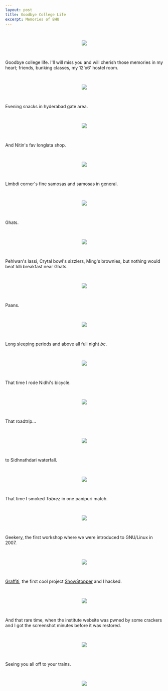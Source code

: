 ```yaml
---
layout: post
title: Goodbye College Life
excerpt: Memories of BHU
---
```


<br><p align="center"><img align="center" src="/images/iitbhu/bunk.gif"></p><br>

Goodbye college life. I'll will miss you and will cherish those memories in my heart; friends, bunking classes, my 12'x6' hostel room.

<br><p align="center"><img align="center" src="/images/iitbhu/hostel.jpg"></p><br>

Evening snacks in hyderabad gate area.

<br><p align="center"><img align="center" src="/images/iitbhu/hg.jpg"></p><br>

And Nitin's fav longlata shop.

<br><p align="center"><img align="center" src="/images/iitbhu/longlata.jpg"></p><br>

Limbdi corner's fine samosas and samosas in general.

<br><p align="center"><img align="center" src="/images/iitbhu/samosas.jpg"></p><br>

Ghats.

<br><p align="center"><img align="center" src="/images/iitbhu/ghat.jpg"></p><br>

Pehlwan's lassi, Crytal bowl's sizzlers, Ming's brownies, but nothing would beat Idli breakfast near Ghats.

<br><p align="center"><img align="center" src="/images/iitbhu/idli.jpg"></p><br>

Paans.

<br><p align="center"><img align="center" src="/images/iitbhu/pan.jpg"></p><br>

Long sleeping periods and above all full night _bc_.

<br><p align="center"><img align="center" src="/images/iitbhu/bc.gif"></p><br>

That time I rode Nidhi's bicycle.

<br><p align="center"><img align="center" src="/images/iitbhu/bike-nidhi.jpg"></p><br>

That roadtrip...

<br><p align="center"><img align="center" src="/images/iitbhu/roadtrip.jpg"></p><br>

to Sidhnathdari waterfall.

<br><p align="center"><img align="center" src="/images/iitbhu/sidnathdari.jpg"></p><br>

That time I smoked _Tabrez_ in one panipuri match.

<br><p align="center"><img align="center" src="/images/iitbhu/panipuri.gif"></p><br>

Geekery, the first workshop where we were introduced to GNU/Linux in 2007.

<br><p align="center"><img align="center" src="/images/iitbhu/linux.png"></p><br>

[Graffiti](https://github.com/bhaisaab/graffiti), the first cool project [ShowStopper](http://showstopper.in) and I hacked.

<br><p align="center"><img align="center" src="/images/iitbhu/graffiti.jpg"></p><br>

And that rare time, when the institute website was pwned by some crackers and I got the screenshot minutes before it was restored.

<br><p align="center"><img align="center" src="/images/iitbhu/cracked.png"></p><br>

Seeing you all off to your trains.

<br><p align="center"><img align="center" src="/images/iitbhu/train.jpg"></p><br>

